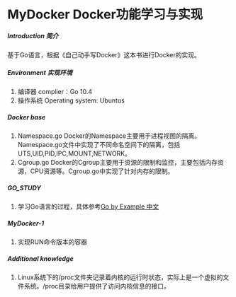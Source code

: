 # MyDocker Docker功能学习与实现 

##### Introduction 简介
基于Go语言，根据《自己动手写Docker》这本书进行Docker的实现。

##### Environment 实现环境
1. 编译器 complier：Go 10.4
2. 操作系统 Operating system: Ubuntus

##### Docker base
1. Namespace.go 
  Docker的Namespace主要用于进程视图的隔离。Namespace.go文件中实现了不同命名空间下的隔离，包括UTS,UID,PID,IPC,MOUNT,NETWORK。
2. Cgroup.go 
  Docker的Cgroup主要用于资源的限制和监控，主要包括内存资源，CPU资源等。Cgroup.go中实现了针对内存的限制。
  
 ##### GO_STUDY
 1. 学习Go语言的过程，具体参考[Go by Example 中文](http://books.studygolang.com/gobyexample/atomic-counters/)
 
##### MyDocker-1
1. 实现RUN命令版本的容器

##### Additional knowledge
1. Linux系统下的/proc文件夹记录着内核的运行时状态，实际上是一个虚拟的文件系统。/proc目录给用户提供了访问内核信息的接口。
